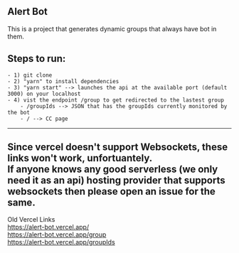 ## Alert Bot
This is a project that generates dynamic groups that always have bot in them.

## Steps to run:
    - 1) git clone
    - 2) "yarn" to install dependencies
    - 3) "yarn start" --> launches the api at the available port (default 3000) on your localhost
    - 4) vist the endpoint /group to get redirected to the lastest group
        - /groupIds --> JSON that has the groupIds currently monitored by the bot 
        - / --> CC page
---
Since vercel doesn't support Websockets, these links won't work, unfortuantely. <br />
If anyone knows any good serverless (we only need it as an api) hosting provider that supports websockets then please open an issue for the same.
---
Old Vercel Links <br />
https://alert-bot.vercel.app/ <br />
https://alert-bot.vercel.app/group <br />
https://alert-bot.vercel.app/groupIds <br />
